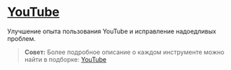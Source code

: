 # [YouTube](#youtube)

Улучшение опыта пользования YouTube и исправление надоедливых проблем.

> **Совет:** Более подробное описание о каждом инструменте можно найти в
подборке: [YouTube](/wiki/youtube)
